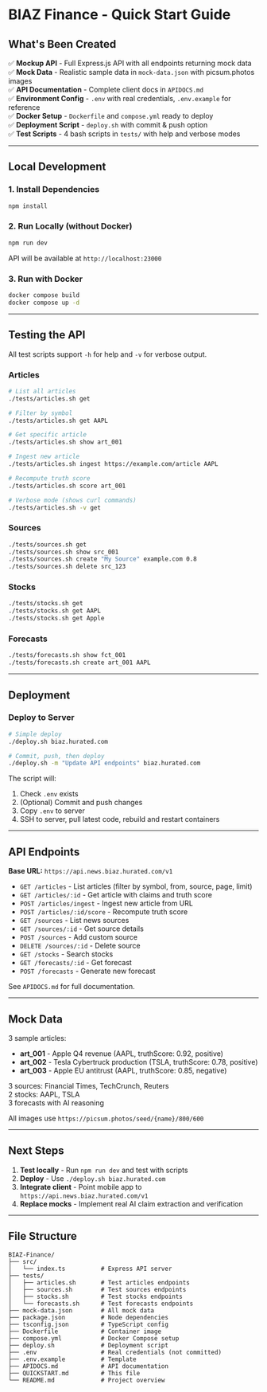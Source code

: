 # BIAZ Finance - Quick Start Guide

## What's Been Created

✅ **Mockup API** - Full Express.js API with all endpoints returning mock data  
✅ **Mock Data** - Realistic sample data in `mock-data.json` with picsum.photos images  
✅ **API Documentation** - Complete client docs in `APIDOCS.md`  
✅ **Environment Config** - `.env` with real credentials, `.env.example` for reference  
✅ **Docker Setup** - `Dockerfile` and `compose.yml` ready to deploy  
✅ **Deployment Script** - `deploy.sh` with commit & push option  
✅ **Test Scripts** - 4 bash scripts in `tests/` with help and verbose modes  

---

## Local Development

### 1. Install Dependencies
```bash
npm install
```

### 2. Run Locally (without Docker)
```bash
npm run dev
```

API will be available at `http://localhost:23000`

### 3. Run with Docker
```bash
docker compose build
docker compose up -d
```

---

## Testing the API

All test scripts support `-h` for help and `-v` for verbose output.

### Articles
```bash
# List all articles
./tests/articles.sh get

# Filter by symbol
./tests/articles.sh get AAPL

# Get specific article
./tests/articles.sh show art_001

# Ingest new article
./tests/articles.sh ingest https://example.com/article AAPL

# Recompute truth score
./tests/articles.sh score art_001

# Verbose mode (shows curl commands)
./tests/articles.sh -v get
```

### Sources
```bash
./tests/sources.sh get
./tests/sources.sh show src_001
./tests/sources.sh create "My Source" example.com 0.8
./tests/sources.sh delete src_123
```

### Stocks
```bash
./tests/stocks.sh get
./tests/stocks.sh get AAPL
./tests/stocks.sh get Apple
```

### Forecasts
```bash
./tests/forecasts.sh show fct_001
./tests/forecasts.sh create art_001 AAPL
```

---

## Deployment

### Deploy to Server
```bash
# Simple deploy
./deploy.sh biaz.hurated.com

# Commit, push, then deploy
./deploy.sh -m "Update API endpoints" biaz.hurated.com
```

The script will:
1. Check `.env` exists
2. (Optional) Commit and push changes
3. Copy `.env` to server
4. SSH to server, pull latest code, rebuild and restart containers

---

## API Endpoints

**Base URL:** `https://api.news.biaz.hurated.com/v1`

- `GET /articles` - List articles (filter by symbol, from, source, page, limit)
- `GET /articles/:id` - Get article with claims and truth score
- `POST /articles/ingest` - Ingest new article from URL
- `POST /articles/:id/score` - Recompute truth score
- `GET /sources` - List news sources
- `GET /sources/:id` - Get source details
- `POST /sources` - Add custom source
- `DELETE /sources/:id` - Delete source
- `GET /stocks` - Search stocks
- `GET /forecasts/:id` - Get forecast
- `POST /forecasts` - Generate new forecast

See `APIDOCS.md` for full documentation.

---

## Mock Data

3 sample articles:
- **art_001** - Apple Q4 revenue (AAPL, truthScore: 0.92, positive)
- **art_002** - Tesla Cybertruck production (TSLA, truthScore: 0.78, positive)
- **art_003** - Apple EU antitrust (AAPL, truthScore: 0.85, negative)

3 sources: Financial Times, TechCrunch, Reuters  
2 stocks: AAPL, TSLA  
3 forecasts with AI reasoning

All images use `https://picsum.photos/seed/{name}/800/600`

---

## Next Steps

1. **Test locally** - Run `npm run dev` and test with scripts
2. **Deploy** - Use `./deploy.sh biaz.hurated.com`
3. **Integrate client** - Point mobile app to `https://api.news.biaz.hurated.com/v1`
4. **Replace mocks** - Implement real AI claim extraction and verification

---

## File Structure

```
BIAZ-Finance/
├── src/
│   └── index.ts          # Express API server
├── tests/
│   ├── articles.sh       # Test articles endpoints
│   ├── sources.sh        # Test sources endpoints
│   ├── stocks.sh         # Test stocks endpoints
│   └── forecasts.sh      # Test forecasts endpoints
├── mock-data.json        # All mock data
├── package.json          # Node dependencies
├── tsconfig.json         # TypeScript config
├── Dockerfile            # Container image
├── compose.yml           # Docker Compose setup
├── deploy.sh             # Deployment script
├── .env                  # Real credentials (not committed)
├── .env.example          # Template
├── APIDOCS.md            # API documentation
├── QUICKSTART.md         # This file
└── README.md             # Project overview
```
